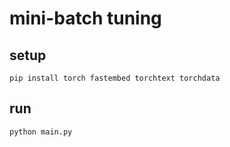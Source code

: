 # mini-batch tuning

## setup

```shell
pip install torch fastembed torchtext torchdata
```

## run

```shell
python main.py
```

